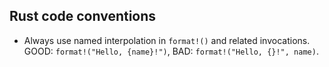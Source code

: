 ## Rust code conventions

- Always use named interpolation in `format!()` and related invocations. GOOD: `format!("Hello, {name}!")`, BAD: `format!("Hello, {}!", name)`.
